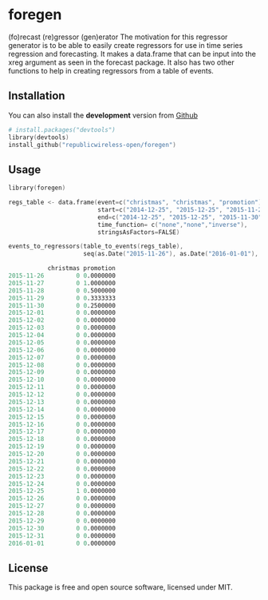 # foregen

(fo)recast (re)gressor (gen)erator 
The motivation for this regressor generator is to be able to easily create regressors
for use in time series regression and forecasting.
It makes a data.frame that can be input into the xreg
argument as seen in the forecast package. 
It also has two other functions to help in creating
regressors from a table of events.

## Installation

You can also install the **development** version from [Github](https://github.com/wjhrdy/foregen)

```s
# install.packages("devtools")
library(devtools)
install_github("republicwireless-open/foregen") 
```

## Usage

```s
library(foregen)

regs_table <- data.frame(event=c("christmas", "christmas", "promotion"),
                         start=c("2014-12-25", "2015-12-25", "2015-11-27"),
                         end=c("2014-12-25", "2015-12-25", "2015-11-30"),
                         time_function= c("none","none","inverse"),
                         stringsAsFactors=FALSE)

events_to_regressors(table_to_events(regs_table),
                     seq(as.Date("2015-11-26"), as.Date("2016-01-01"), by = 1))

           christmas promotion
2015-11-26         0 0.0000000
2015-11-27         0 1.0000000
2015-11-28         0 0.5000000
2015-11-29         0 0.3333333
2015-11-30         0 0.2500000
2015-12-01         0 0.0000000
2015-12-02         0 0.0000000
2015-12-03         0 0.0000000
2015-12-04         0 0.0000000
2015-12-05         0 0.0000000
2015-12-06         0 0.0000000
2015-12-07         0 0.0000000
2015-12-08         0 0.0000000
2015-12-09         0 0.0000000
2015-12-10         0 0.0000000
2015-12-11         0 0.0000000
2015-12-12         0 0.0000000
2015-12-13         0 0.0000000
2015-12-14         0 0.0000000
2015-12-15         0 0.0000000
2015-12-16         0 0.0000000
2015-12-17         0 0.0000000
2015-12-18         0 0.0000000
2015-12-19         0 0.0000000
2015-12-20         0 0.0000000
2015-12-21         0 0.0000000
2015-12-22         0 0.0000000
2015-12-23         0 0.0000000
2015-12-24         0 0.0000000
2015-12-25         1 0.0000000
2015-12-26         0 0.0000000
2015-12-27         0 0.0000000
2015-12-28         0 0.0000000
2015-12-29         0 0.0000000
2015-12-30         0 0.0000000
2015-12-31         0 0.0000000
2016-01-01         0 0.0000000
```

## License

This package is free and open source software, licensed under MIT.

